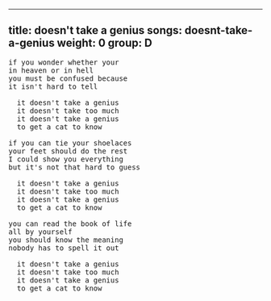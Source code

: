 
---
title: doesn't take a genius
songs: doesnt-take-a-genius
weight: 0
group: D
---
<pre>
if you wonder whether your
in heaven or in hell
you must be confused because
it isn't hard to tell

  it doesn't take a genius
  it doesn't take too much
  it doesn't take a genius
  to get a cat to know

if you can tie your shoelaces
your feet should do the rest
I could show you everything 
but it's not that hard to guess

  it doesn't take a genius
  it doesn't take too much
  it doesn't take a genius
  to get a cat to know

you can read the book of life
all by yourself
you should know the meaning
nobody has to spell it out

  it doesn't take a genius
  it doesn't take too much
  it doesn't take a genius
  to get a cat to know
</pre>
